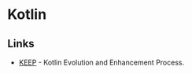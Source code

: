 # Kotlin

## Links

* [KEEP](https://github.com/Kotlin/KEEP) - Kotlin Evolution and Enhancement Process.

